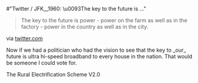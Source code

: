#"Twitter / JFK__1960: \u0093The key to the future is ..."


 <div class="posterous_bookmarklet_entry">
 <blockquote class="posterous_short_quote">The key to the future is power - power on the farm as well as in the factory - power in the country as well as in the city.</blockquote>

<div class="posterous_quote_citation">via <a href="http://twitter.com/JFK__1960/status/9630636520">twitter.com</a></div>
 <p>Now if we had a politician who had the vision to see that the key to _our_ future is ultra hi-speed broadband to every house in the nation. That would be someone I could vote for.
</p><p>The Rural Electrification Scheme V2.0</p></div>
 